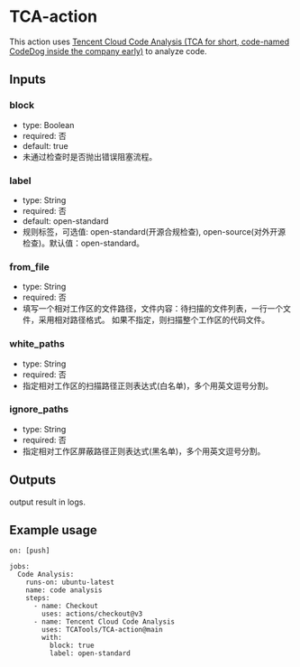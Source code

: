 # TCA-action

This action uses [Tencent Cloud Code Analysis (TCA for short, code-named CodeDog inside the company early)](https://github.com/Tencent/CodeAnalysis) to analyze code.

## Inputs

### block
- type: Boolean
- required: 否
- default: true
- 未通过检查时是否抛出错误阻塞流程。

### label
- type: String
- required: 否
- default: open-standard
- 规则标签，可选值: open-standard(开源合规检查), open-source(对外开源检查)。默认值：open-standard。

### from_file
- type: String
- required: 否
- 填写一个相对工作区的文件路径，文件内容：待扫描的文件列表，一行一个文件，采用相对路径格式。
如果不指定，则扫描整个工作区的代码文件。

### white_paths
- type: String
- required: 否
- 指定相对工作区的扫描路径正则表达式(白名单)，多个用英文逗号分割。

### ignore_paths
- type: String
- required: 否
- 指定相对工作区屏蔽路径正则表达式(黑名单)，多个用英文逗号分割。

## Outputs

output result in logs.



## Example usage
```
on: [push]

jobs:
  Code Analysis:
    runs-on: ubuntu-latest
    name: code analysis
    steps:
      - name: Checkout
        uses: actions/checkout@v3
      - name: Tencent Cloud Code Analysis
        uses: TCATools/TCA-action@main
        with:
          block: true
          label: open-standard
```
